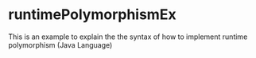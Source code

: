 # runtimePolymorphismEx
This is an example to  explain the the syntax of how to implement runtime polymorphism (Java Language)
